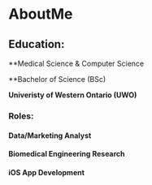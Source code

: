 # AboutMe
## Education: 
**Medical Science & Computer Science 

**Bachelor of Science (BSc) 

**Univeristy of Western Ontario (UWO)**

### Roles: 
#### Data/Marketing Analyst
#### Biomedical Engineering Research
#### iOS App Development
